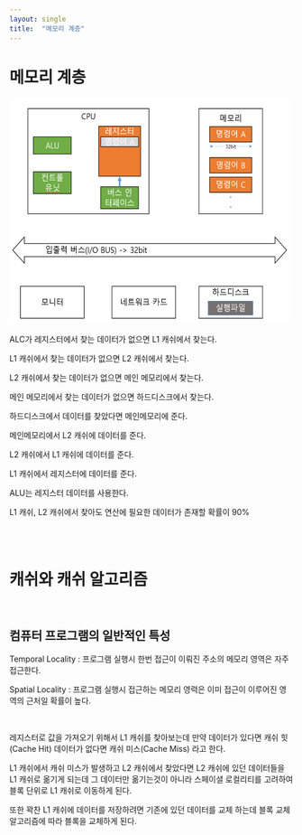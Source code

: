 ```yaml
---
layout: single
title:  "메모리 계층"
---
```


# 메모리 계층

<img src="./memory_opcode.PNG" width="500px" height="400px" title="memory_opcode"/>

</br>

ALC가 레지스터에서 찾는 데이터가 없으면 L1 캐쉬에서 찾는다.

L1 캐쉬에서 찾는 데이터가 없으면 L2 캐쉬에서 찾는다.

L2 캐쉬에서 찾는 데이터가 없으면 메인 메모리에서 찾는다.

메인 메모리에서 찾는 데이터가 없으면 하드디스크에서 찾는다.

하드디스크에서 데이터를 찾았다면 메인메모리에 준다.

메인메모리에서 L2 캐쉬에 데이터를 준다.

L2 캐쉬에서 L1 캐쉬에 데이터를 준다.

L1 캐쉬에서 레지스터에 데이터를 준다.

ALU는 레지스터 데이터를 사용한다.


L1 캐쉬, L2 캐쉬에서 찾아도 연산에 필요한 데이터가 존재할 확률이 90%


</br></br>

# 캐쉬와 캐쉬 알고리즘

</br>

## 컴퓨터 프로그램의 일반적인 특성

Temporal Locality : 프로그램 실행시 한번 접근이 이뤄진 주소의 메모리 영역은 자주 접근한다.

Spatial Locality : 프로그램 실행시 접근하는 메모리 영력은 이미 접근이 이루어진 영역의 근처일 확률이 높다.

</br>

레지스터로 값을 가져오기 위해서 L1 캐쉬를 찾아보는데 만약 데이터가 있다면 캐쉬 힛(Cache Hit) 데이터가 없다면 캐쉬 미스(Cache Miss) 라고 한다.

L1 캐쉬에서 캐쉬 미스가 발생하고 L2 캐쉬에서 찾았다면 L2 캐쉬에 있던 데이터들을 L1 캐쉬로 옮기게 되는데 그 데이터만 옮기는것이 아니라 스페이셜 로컬리티를 고려하여 블록 단위로 L1 캐쉬로 이동하게 된다.

또한 꽉찬 L1 캐쉬에 데이터를 저장하려면 기존에 있던 데이터를 교체 하는데 블록 교체 알고리즘에 따라 블록을 교체하게 된다. 